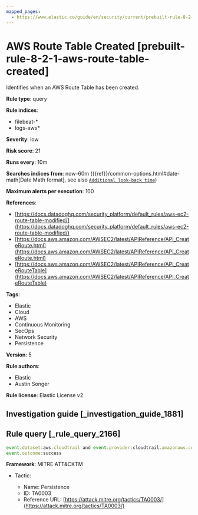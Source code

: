 ```yaml
---
mapped_pages:
  - https://www.elastic.co/guide/en/security/current/prebuilt-rule-8-2-1-aws-route-table-created.html
---
```


# AWS Route Table Created [prebuilt-rule-8-2-1-aws-route-table-created]

Identifies when an AWS Route Table has been created.

**Rule type**: query

**Rule indices**:

* filebeat-*
* logs-aws*

**Severity**: low

**Risk score**: 21

**Runs every**: 10m

**Searches indices from**: now-60m ({{ref}}/common-options.html#date-math[Date Math format], see also [`Additional look-back time`](docs-content://solutions/security/detect-and-alert/create-detection-rule.md#rule-schedule))

**Maximum alerts per execution**: 100

**References**:

* [https://docs.datadoghq.com/security_platform/default_rules/aws-ec2-route-table-modified/](https://docs.datadoghq.com/security_platform/default_rules/aws-ec2-route-table-modified/)
* [https://docs.aws.amazon.com/AWSEC2/latest/APIReference/API_CreateRoute.html](https://docs.aws.amazon.com/AWSEC2/latest/APIReference/API_CreateRoute.html)
* [https://docs.aws.amazon.com/AWSEC2/latest/APIReference/API_CreateRouteTable](https://docs.aws.amazon.com/AWSEC2/latest/APIReference/API_CreateRouteTable)

**Tags**:

* Elastic
* Cloud
* AWS
* Continuous Monitoring
* SecOps
* Network Security
* Persistence

**Version**: 5

**Rule authors**:

* Elastic
* Austin Songer

**Rule license**: Elastic License v2

## Investigation guide [_investigation_guide_1881]



## Rule query [_rule_query_2166]

```js
event.dataset:aws.cloudtrail and event.provider:cloudtrail.amazonaws.com and event.action:(CreateRoute or CreateRouteTable) and
event.outcome:success
```

**Framework**: MITRE ATT&CKTM

* Tactic:

    * Name: Persistence
    * ID: TA0003
    * Reference URL: [https://attack.mitre.org/tactics/TA0003/](https://attack.mitre.org/tactics/TA0003/)



